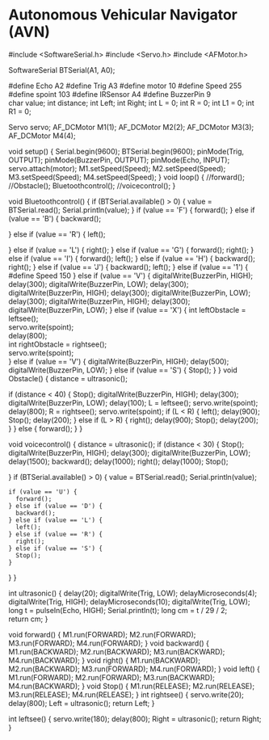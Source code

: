 # Autonomous Vehicular Navigator (AVN) 

#include <SoftwareSerial.h>
#include <Servo.h>
#include <AFMotor.h>

SoftwareSerial BTSerial(A1, A0);

#define Echo A2
#define Trig A3
#define motor 10
#define Speed 255
#define spoint 103
#define IRSensor A4
#define BuzzerPin 9  
char value;
int distance;
int Left;
int Right;
int L = 0;
int R = 0;
int L1 = 0;
int R1 = 0;


Servo servo;
AF_DCMotor M1(1);
AF_DCMotor M2(2);
AF_DCMotor M3(3);
AF_DCMotor M4(4);

void setup() {
  Serial.begin(9600);
  BTSerial.begin(9600);
  pinMode(Trig, OUTPUT);
  pinMode(BuzzerPin, OUTPUT);
  pinMode(Echo, INPUT);
  servo.attach(motor);
  M1.setSpeed(Speed);
  M2.setSpeed(Speed);
  M3.setSpeed(Speed);
  M4.setSpeed(Speed);
}
void loop() {
  //forward();
 //Obstacle();
  Bluetoothcontrol();
 //voicecontrol();
}

void Bluetoothcontrol() {
  if (BTSerial.available() > 0) {
    value = BTSerial.read();
    Serial.println(value);
  }
  if (value == 'F') {
    forward();
  } else if (value == 'B') {
    backward();

  } else if (value == 'R') {
    left();

  } else if (value == 'L') {
    right();
  } else if (value == 'G') {
    forward();
    right();
  } else if (value == 'I') {
    forward();
    left();
  } else if (value == 'H') {
    backward();
    right();
  } else if (value == 'J') {
    backward();
    left();
  } else if (value == '1') {
#define Speed 150
  } else if (value == 'V') {
    digitalWrite(BuzzerPin, HIGH);
    delay(300);
    digitalWrite(BuzzerPin, LOW);
    delay(300);
    digitalWrite(BuzzerPin, HIGH);
    delay(300);
    digitalWrite(BuzzerPin, LOW);
    delay(300);
    digitalWrite(BuzzerPin, HIGH);
    delay(300);
    digitalWrite(BuzzerPin, LOW);
  } else if (value == 'X') {
    int leftObstacle = leftsee();  
    servo.write(spoint);          
    delay(800);                   
    int rightObstacle = rightsee();  
    servo.write(spoint);            
  } else if (value == 'V') {
    digitalWrite(BuzzerPin, HIGH); 
    delay(500);
    digitalWrite(BuzzerPin, LOW);
  } else if (value == 'S') {
    Stop();
  }
}
void Obstacle() {
  distance = ultrasonic();

  if (distance < 40) {
    Stop();
    digitalWrite(BuzzerPin, HIGH);
    delay(300);
    digitalWrite(BuzzerPin, LOW);
    delay(100);
    L = leftsee();
    servo.write(spoint);
    delay(800);
    R = rightsee();
    servo.write(spoint);
    if (L < R) {
      left();
      delay(900);
      Stop();
      delay(200);
    } else if (L > R) {
      right();
      delay(900);
      Stop();
      delay(200);
    }
  } else {
    forward();
  }
}

void voicecontrol() {
  distance = ultrasonic();
  if (distance < 30) {
    Stop();
    digitalWrite(BuzzerPin, HIGH);
    delay(300);
    digitalWrite(BuzzerPin, LOW);
    delay(1500);
    backward();
    delay(1000);
    right();
    delay(1000);
    Stop();
   
  }
  if (BTSerial.available() > 0) {
    value = BTSerial.read();
    Serial.println(value);

    if (value == 'U') {
      forward();
    } else if (value == 'D') {
      backward();
    } else if (value == 'L') {
      left();
    } else if (value == 'R') {
      right();
    } else if (value == 'S') {
      Stop();
    }
  }
}

int ultrasonic() {
  delay(20);
  digitalWrite(Trig, LOW);
  delayMicroseconds(4);
  digitalWrite(Trig, HIGH);
  delayMicroseconds(10);
  digitalWrite(Trig, LOW);
  long t = pulseIn(Echo, HIGH);
  Serial.println(t);
  long cm = t / 29 / 2;  
  return cm;
}

void forward() {
  M1.run(FORWARD);
  M2.run(FORWARD);
  M3.run(FORWARD);
  M4.run(FORWARD);
}
void backward() {
  M1.run(BACKWARD);
  M2.run(BACKWARD);
  M3.run(BACKWARD);
  M4.run(BACKWARD);
}
void right() {
  M1.run(BACKWARD);
  M2.run(BACKWARD);
  M3.run(FORWARD);
  M4.run(FORWARD);
}
void left() {
  M1.run(FORWARD);
  M2.run(FORWARD);
  M3.run(BACKWARD);
  M4.run(BACKWARD);
}
void Stop() {
  M1.run(RELEASE);
  M2.run(RELEASE);
  M3.run(RELEASE);
  M4.run(RELEASE);
}
int rightsee() {
  servo.write(20);
  delay(800);
  Left = ultrasonic();
  return Left;
}

int leftsee() {
  servo.write(180);
  delay(800);
  Right = ultrasonic();
  return Right;
}

 
